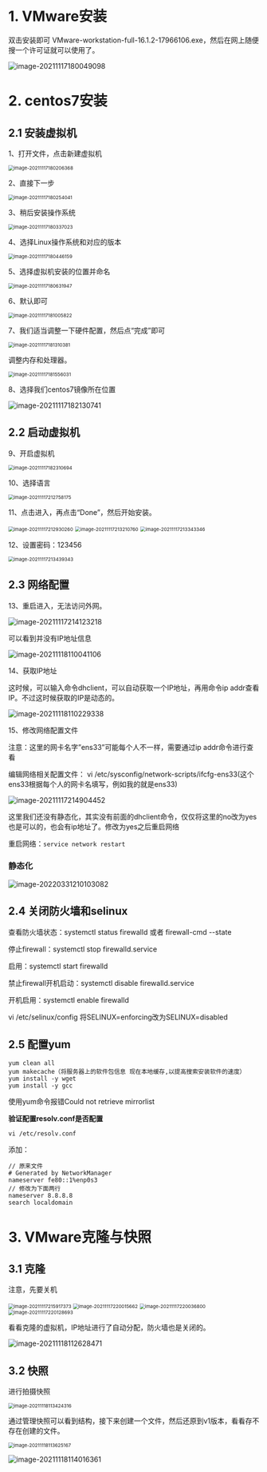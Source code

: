 

# 1. VMware安装

双击安装即可 VMware-workstation-full-16.1.2-17966106.exe，然后在网上随便搜一个许可证就可以使用了。

![image-20211117180049098](https://eden-typora-picture.oss-cn-hangzhou.aliyuncs.com/img/image-20211117180049098.png)

# 2. centos7安装

## 2.1 安装虚拟机

1、打开文件，点击新建虚拟机

<img src="https://eden-typora-picture.oss-cn-hangzhou.aliyuncs.com/img/image-20211117180206368.png" alt="image-20211117180206368" style="zoom:67%;" />

2、直接下一步

<img src="https://eden-typora-picture.oss-cn-hangzhou.aliyuncs.com/img/image-20211117180254041.png" alt="image-20211117180254041" style="zoom: 67%;" />

3、稍后安装操作系统

<img src="https://eden-typora-picture.oss-cn-hangzhou.aliyuncs.com/img/image-20211117180337023.png" alt="image-20211117180337023" style="zoom:67%;" />

4、选择Linux操作系统和对应的版本

<img src="https://eden-typora-picture.oss-cn-hangzhou.aliyuncs.com/img/image-20211117180446159.png" alt="image-20211117180446159" style="zoom:67%;" />

5、选择虚拟机安装的位置并命名

<img src="https://eden-typora-picture.oss-cn-hangzhou.aliyuncs.com/img/image-20211117180631947.png" alt="image-20211117180631947" style="zoom:67%;" />

6、默认即可

<img src="https://eden-typora-picture.oss-cn-hangzhou.aliyuncs.com/img/image-20211117181005822.png" alt="image-20211117181005822" style="zoom:67%;" />

7、我们适当调整一下硬件配置，然后点“完成”即可

<img src="https://eden-typora-picture.oss-cn-hangzhou.aliyuncs.com/img/image-20211117181310381.png" alt="image-20211117181310381" style="zoom:67%;" />

调整内存和处理器。

<img src="https://eden-typora-picture.oss-cn-hangzhou.aliyuncs.com/img/image-20211117181556031.png" alt="image-20211117181556031" style="zoom:67%;" />

8、选择我们centos7镜像所在位置

![image-20211117182130741](https://eden-typora-picture.oss-cn-hangzhou.aliyuncs.com/img/image-20211117182130741.png)

## 2.2 启动虚拟机

9、开启虚拟机

<img src="https://eden-typora-picture.oss-cn-hangzhou.aliyuncs.com/img/image-20211117182310694.png" alt="image-20211117182310694" style="zoom:67%;" />

10、选择语言

<img src="https://eden-typora-picture.oss-cn-hangzhou.aliyuncs.com/img/image-20211117212758175.png" alt="image-20211117212758175" style="zoom:67%;" />

11、点击进入，再点击“Done”，然后开始安装。

<img src="https://eden-typora-picture.oss-cn-hangzhou.aliyuncs.com/img/image-20211117212930260.png" alt="image-20211117212930260" style="zoom:67%;" />

<img src="https://eden-typora-picture.oss-cn-hangzhou.aliyuncs.com/img/image-20211117213210760.png" alt="image-20211117213210760" style="zoom:67%;" />

<img src="https://eden-typora-picture.oss-cn-hangzhou.aliyuncs.com/img/image-20211117213343346.png" alt="image-20211117213343346" style="zoom:67%;" />

12、设置密码：123456

<img src="https://eden-typora-picture.oss-cn-hangzhou.aliyuncs.com/img/image-20211117213439343.png" alt="image-20211117213439343" style="zoom:67%;" />

## 2.3 网络配置

13、重启进入，无法访问外网。

![image-20211117214123218](https://eden-typora-picture.oss-cn-hangzhou.aliyuncs.com/img/image-20211117214123218.png)

可以看到并没有IP地址信息

![image-20211118110041106](https://eden-typora-picture.oss-cn-hangzhou.aliyuncs.com/img/image-20211118110041106.png)

14、获取IP地址

这时候，可以输入命令dhclient，可以自动获取一个IP地址，再用命令ip addr查看IP。不过这时候获取的IP是动态的。

![image-20211118110229338](https://eden-typora-picture.oss-cn-hangzhou.aliyuncs.com/img/image-20211118110229338.png)

15、修改网络配置文件

注意：这里的网卡名字”ens33”可能每个人不一样，需要通过ip addr命令进行查看

编辑网络相关配置文件： vi /etc/sysconfig/network-scripts/ifcfg-ens33(这个ens33根据每个人的网卡名填写，例如我的就是ens33)

![image-20211117214904452](https://eden-typora-picture.oss-cn-hangzhou.aliyuncs.com/img/image-20211117214904452.png)

这里我们还没有静态化，其实没有前面的dhclient命令，仅仅将这里的no改为yes也是可以的，也会有ip地址了。修改为yes之后重启网络

重启网络：`service network restart`

### 静态化

![image-20220331210103082](https://eden-typora-picture.oss-cn-hangzhou.aliyuncs.com/img/image-20220331210103082.png)



## 2.4 关闭防火墙和selinux

查看防火墙状态：systemctl status firewalld   或者  firewall-cmd  --state

停止firewall：systemctl stop firewalld.service

启用：systemctl start firewalld

禁止firewall开机启动：systemctl disable firewalld.service

开机启用：systemctl enable firewalld

vi  /etc/selinux/config
将SELINUX=enforcing改为SELINUX=disabled

## 2.5 配置yum

```
yum clean all
yum makecache（将服务器上的软件包信息 现在本地缓存,以提高搜索安装软件的速度）
yum install -y wget
yum install -y gcc
```

使用yum命令报错Could not retrieve mirrorlist

**验证配置resolv.conf是否配置**

```
vi /etc/resolv.conf
```

添加：

```
// 原来文件
# Generated by NetworkManager
nameserver fe80::1%enp0s3
// 修改为下面两行
nameserver 8.8.8.8
search localdomain
```

# 3. VMware克隆与快照

## 3.1 克隆

注意，先要关机

<img src="https://eden-typora-picture.oss-cn-hangzhou.aliyuncs.com/img/image-20211117215917373.png" alt="image-20211117215917373" style="zoom:67%;" />

<img src="https://eden-typora-picture.oss-cn-hangzhou.aliyuncs.com/img/image-20211117220015662.png" alt="image-20211117220015662" style="zoom:67%;" />

<img src="https://eden-typora-picture.oss-cn-hangzhou.aliyuncs.com/img/image-20211117220036800.png" alt="image-20211117220036800" style="zoom:67%;" />

<img src="https://eden-typora-picture.oss-cn-hangzhou.aliyuncs.com/img/image-20211117220128693.png" alt="image-20211117220128693" style="zoom:67%;" />

看看克隆的虚拟机，IP地址进行了自动分配，防火墙也是关闭的。

![image-20211118112628471](https://eden-typora-picture.oss-cn-hangzhou.aliyuncs.com/img/image-20211118112628471.png)



## 3.2 快照

进行拍摄快照

<img src="https://eden-typora-picture.oss-cn-hangzhou.aliyuncs.com/img/image-20211118113424316.png" alt="image-20211118113424316" style="zoom:67%;" />

通过管理快照可以看到结构，接下来创建一个文件，然后还原到v1版本，看看存不存在创建的文件。

<img src="https://eden-typora-picture.oss-cn-hangzhou.aliyuncs.com/img/image-20211118113625167.png" alt="image-20211118113625167" style="zoom:67%;" />

![image-20211118114016361](https://eden-typora-picture.oss-cn-hangzhou.aliyuncs.com/img/image-20211118114016361.png)





